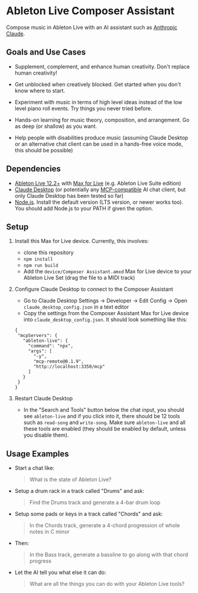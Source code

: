 # Ableton Live Composer Assistant

Compose music in Ableton Live with an AI assistant such as [Anthropic Claude](https://www.anthropic.com/claude).

## Goals and Use Cases

- Supplement, complement, and enhance human creativity. Don't replace human creativity!

- Get unblocked when creatively blocked. Get started when you don't know where to start.

- Experiment with music in terms of high level ideas instead of the low level piano roll events. Try things you never
  tried before.

- Hands-on learning for music theory, composition, and arrangement. Go as deep (or shallow) as you want.

- Help people with disabilities produce music (assuming Claude Desktop or an alternative chat client can be used in a
  hands-free voice mode, this should be possible)

## Dependencies

- [Ableton Live 12.2+](https://www.ableton.com/live/) with [Max for Live](https://www.ableton.com/live/max-for-live/)
  (e.g. Ableton Live Suite edition)
- [Claude Desktop](https://claude.ai/download) (or potentially any [MCP-compatible](https://modelcontextprotocol.io/) AI
  chat client, but only Claude Desktop has been tested so far)
- [Node.js](https://nodejs.org/). Install the default version (LTS version, or newer works too). You should add Node.js
  to your PATH if given the option.

## Setup

1. Install this Max for Live device. Currently, this involves:
   - clone this repository
   - `npm install`
   - `npm run build`
   - Add the `device/Composer Assistant.amxd` Max for Live device to your Ableton Live Set (drag the file to a MIDI
     track)
2. Configure Claude Desktop to connect to the Composer Assistant

   - Go to Claude Desktop Settings → Developer → Edit Config → Open `claude_desktop_config.json` in a text editor
   - Copy the settings from the Composer Assistant Max for Live device into `claude_desktop_config.json`. It should look
     something like this:

   ```
   {
    "mcpServers": {
      "ableton-live": {
        "command": "npx",
        "args": [
          "-y",
          "mcp-remote@0.1.9",
          "http://localhost:3350/mcp"
        ]
      }
    }
   }
   ```

3. Restart Claude Desktop

   - In the "Search and Tools" button below the chat input, you should see `ableton-live` and if you click into it,
     there should be 12 tools such as `read-song` and `write-song`. Make sure `ableton-live` and all these tools are
     enabled (they should be enabled by default, unless you disable them).

## Usage Examples

- Start a chat like:

  > What is the state of Ableton Live?

- Setup a drum rack in a track called "Drums" and ask:

  > Find the Drums track and generate a 4-bar drum loop

- Setup some pads or keys in a track called "Chords" and ask:

  > In the Chords track, generate a 4-chord progression of whole notes in C minor

- Then:

  > In the Bass track, generate a bassline to go along with that chord progress

- Let the AI tell you what else it can do:

  > What are all the things you can do with your Ableton Live tools?
